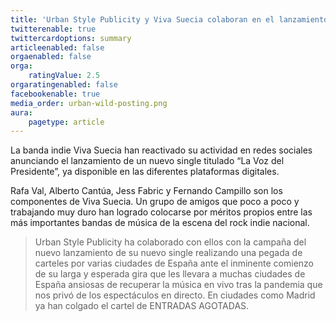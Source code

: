 ```yaml
---
title: 'Urban Style Publicity y Viva Suecia colaboran en el lanzamiento de su nuevo single La voz del Presidente'
twitterenable: true
twittercardoptions: summary
articleenabled: false
orgaenabled: false
orga:
    ratingValue: 2.5
orgaratingenabled: false
facebookenable: true
media_order: urban-wild-posting.png
aura:
    pagetype: article
---
```


La banda indie Viva Suecia  han reactivado su actividad en redes sociales anunciando el lanzamiento de un nuevo single titulado “La Voz del Presidente”, ya disponible en las diferentes plataformas digitales.

Rafa Val, Alberto Cantúa, Jess Fabric y Fernando Campillo son los componentes de Viva Suecia. Un grupo de amigos que poco a poco y trabajando muy duro han logrado colocarse por méritos propios entre las  más importantes bandas de música de la escena del rock indie nacional.

> Urban Style Publicity ha colaborado con ellos con la campaña del nuevo lanzamiento de su nuevo single realizando una pegada de carteles por varias ciudades de España ante el inminente comienzo de su larga y esperada gira que les llevara a muchas ciudades de España ansiosas de recuperar la música en vivo tras la pandemia que nos privó de los espectáculos en directo. En ciudades como Madrid ya han colgado el cartel de ENTRADAS AGOTADAS.